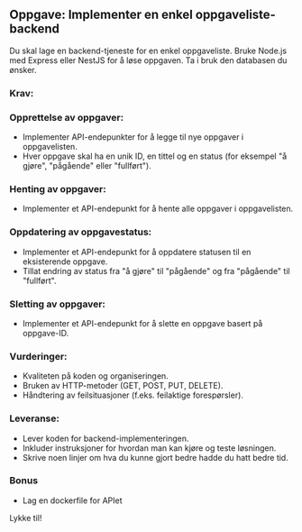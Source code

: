 ## Oppgave: Implementer en enkel oppgaveliste-backend

Du skal lage en backend-tjeneste for en enkel oppgaveliste. Bruke Node.js med Express eller NestJS for å løse oppgaven. Ta i bruk den databasen du ønsker.

### Krav:

### Opprettelse av oppgaver:

- Implementer API-endepunkter for å legge til nye oppgaver i oppgavelisten.
- Hver oppgave skal ha en unik ID, en tittel og en status (for eksempel "å gjøre", "pågående" eller "fullført").

### Henting av oppgaver:

- Implementer et API-endepunkt for å hente alle oppgaver i oppgavelisten.

### Oppdatering av oppgavestatus:

- Implementer et API-endepunkt for å oppdatere statusen til en eksisterende oppgave.
- Tillat endring av status fra "å gjøre" til "pågående" og fra "pågående" til "fullført".

### Sletting av oppgaver:

- Implementer et API-endepunkt for å slette en oppgave basert på oppgave-ID.

### Vurderinger:

- Kvaliteten på koden og organiseringen.
- Bruken av HTTP-metoder (GET, POST, PUT, DELETE).
- Håndtering av feilsituasjoner (f.eks. feilaktige forespørsler).

### Leveranse:

- Lever koden for backend-implementeringen.
- Inkluder instruksjoner for hvordan man kan kjøre og teste løsningen.
- Skrive noen linjer om hva du kunne gjort bedre hadde du hatt bedre tid.

### Bonus

- Lag en dockerfile for APIet

Lykke til!